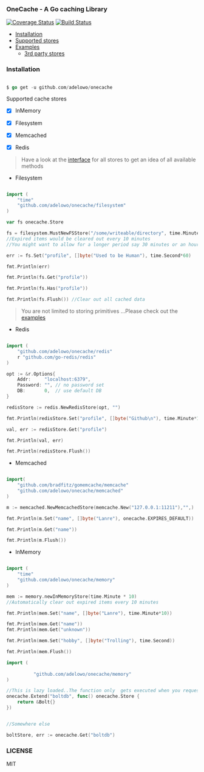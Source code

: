 ### OneCache - A Go caching Library

[![Coverage Status](https://coveralls.io/repos/github/adelowo/onecache/badge.svg)](https://coveralls.io/github/adelowo/onecache)
[![Build Status](https://img.shields.io/travis/adelowo/onecache/master.svg?style=flat-square)](https://travis-ci.org/adelowo/onecache.svg?branch=master)

- [Installation](#install)
- [Supported stores](#stores)
- [Examples](#eg)
  - [3rd party stores](#extra)

<div id="install"></div>

### Installation

```go

$ go get -u github.com/adelowo/onecache

```

<div id="stores"></div>

Supported cache stores

- [x] InMemory
- [x] Filesystem
- [x] Memcached
- [x] Redis


<div id="eg"></div>

> Have a look at the [interface](https://github.com/adelowo/onecache/blob/master/types.go#L27-L35) for all stores to get an idea of all available methods

- Filesystem

```go

import (
	"time"
	"github.com/adelowo/onecache/filesystem"
)

var fs onecache.Store

fs = filesystem.MustNewFSStore("/some/writeable/directory", time.Minute * 10) //Would be created if it does not exists.
//Expired items would be cleared out every 10 minutes
//You might want to allow for a longer period say 30 minutes or an hour though (Your call)

err := fs.Set("profile", []byte("Used to be Human"), time.Second*60)

fmt.Println(err)

fmt.Println(fs.Get("profile"))

fmt.Println(fs.Has("profile"))

fmt.Println(fs.Flush()) //Clear out all cached data

```

> You are not limited to storing primitives ...Please check out the [examples](https://github.com/adelowo/onecache/blob/master/_examples/main.go)

- Redis

```go

import (
	"github.com/adelowo/onecache/redis"
	r "github.com/go-redis/redis"
)

opt := &r.Options{
	Addr:     "localhost:6379",
	Password: "", // no password set
	DB:       0,  // use default DB
}

redisStore := redis.NewRedisStore(opt, "")

fmt.Println(redisStore.Set("profile", []byte("Github\n"), time.Minute*10))

val, err := redisStore.Get("profile")

fmt.Println(val, err)

fmt.Println(redisStore.Flush())


```

- Memcached

```go

import(
	"github.com/bradfitz/gomemcache/memcache"
	"github.com/adelowo/onecache/memcached"
)

m := memcached.NewMemcachedStore(memcache.New("127.0.0.1:11211"),"",)

fmt.Println(m.Set("name", []byte("Lanre"), onecache.EXPIRES_DEFAULT))

fmt.Println(m.Get("name"))

fmt.Println(m.Flush())


```

- InMemory

```go

import (
	"time"
	"github.com/adelowo/onecache/memory"
)

mem := memory.newInMemoryStore(time.Minute * 10)
//Automatically clear out expired items every 10 minutes

fmt.Println(mem.Set("name", []byte("Lanre"), time.Minute*10))

fmt.Println(mem.Get("name"))
fmt.Println(mem.Get("unknown"))

fmt.Println(mem.Set("hobby", []byte("Trolling"), time.Second))

fmt.Println(mem.Flush())

```

<div id="extra"></div>

```go
import (
      
          "github.com/adelowo/onecache/memory"
)

//This is lazy loaded..The function only  gets executed when you request for the boltdb store
onecache.Extend("boltdb", func() onecache.Store {
	return &Bolt{}
})


//Somewhere else

boltStore, err := onecache.Get("boltdb")


```

### LICENSE
MIT
